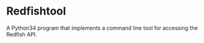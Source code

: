 # Redfishtool
A Python34 program that implements a command line tool for accessing the Redfish API.
